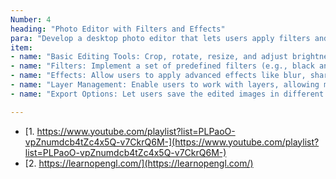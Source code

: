 ```yaml
---
Number: 4
heading: "Photo Editor with Filters and Effects"
para: "Develop a desktop photo editor that lets users apply filters and effects to their images. The application should include:"
item: 
- name: "Basic Editing Tools: Crop, rotate, resize, and adjust brightness/contrast."
- name: "Filters: Implement a set of predefined filters (e.g., black and white, sepia, vintage)."
- name: "Effects: Allow users to apply advanced effects like blur, sharpening, and vignette."
- name: "Layer Management: Enable users to work with layers, allowing multiple changes to be applied non-destructively."
- name: "Export Options: Let users save the edited images in different formats (JPEG, PNG, TIFF)."

---
```


- [1. https://www.youtube.com/playlist?list=PLPaoO-vpZnumdcb4tZc4x5Q-v7CkrQ6M-](https://www.youtube.com/playlist?list=PLPaoO-vpZnumdcb4tZc4x5Q-v7CkrQ6M-)
- [2. https://learnopengl.com/](https://learnopengl.com/)

